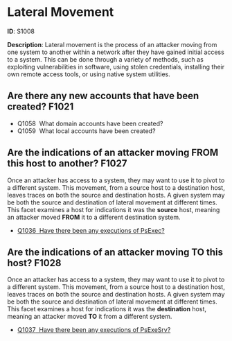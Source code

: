 # Lateral Movement

**ID**: S1008

**Description**: Lateral movement is the process of an attacker moving from one system to another within a network after they have gained initial access to a system. This can be done through a variety of methods, such as exploiting vulnerabilities in software, using stolen credentials, installing their own remote access tools, or using native system utilities.

## Are there any new accounts that have been created? <span class="dfiqIdTag">F1021</span>

 - <span class="dfiqIdTag">Q1058</span> &nbsp;What domain accounts have been created?
 - <span class="dfiqIdTag">Q1059</span> &nbsp;What local accounts have been created?
## Are the indications of an attacker moving FROM this host to another? <span class="dfiqIdTag">F1027</span>
Once an attacker has access to a system, they may want to use it to pivot to a different system. This movement, from a source host to a destination host, leaves traces on both the source and destination hosts. A given system may be both the source and destination of lateral movement at different times. This facet examines a host for indications it was the **source** host, meaning an attacker moved **FROM** it to a different destination system.

 - <a href="/questions/Q1036"><span class="dfiqIdTag">Q1036</span> &nbsp;Have there been any executions of PsExec?</a>
## Are the indications of an attacker moving TO this host? <span class="dfiqIdTag">F1028</span>
Once an attacker has access to a system, they may want to use it to pivot to a different system. This movement, from a source host to a destination host, leaves traces on both the source and destination hosts. A given system may be both the source and destination of lateral movement at different times. This facet examines a host for indications it was the **destination** host, meaning an attacker moved **TO** it from a different system.

 - <a href="/questions/Q1037"><span class="dfiqIdTag">Q1037</span> &nbsp;Have there been any executions of PsExeSrv?</a>
